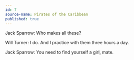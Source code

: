 ```yaml
---
id: 7
source-name: Pirates of the Caribbean
published: true
---
```


<p>Jack Sparrow: Who makes all these?</p>

<p>Will Turner: I do. And I practice with them three hours a day.</p>

<p>Jack Sparrow: You need to find yourself a girl, mate.</p>


